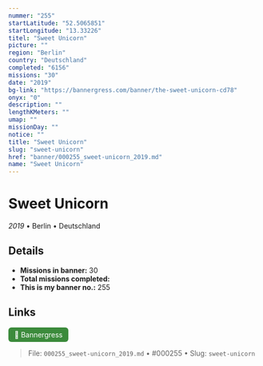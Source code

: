 ```yaml
---
nummer: "255"
startLatitude: "52.5065851"
startLongitude: "13.33226"
titel: "Sweet Unicorn"
picture: ""
region: "Berlin"
country: "Deutschland"
completed: "6156"
missions: "30"
date: "2019"
bg-link: "https://bannergress.com/banner/the-sweet-unicorn-cd78"
onyx: "0"
description: ""
lengthKMeters: ""
umap: ""
missionDay: ""
notice: ""
title: "Sweet Unicorn"
slug: "sweet-unicorn"
href: "banner/000255_sweet-unicorn_2019.md"
name: "Sweet Unicorn"
---
```

# Sweet Unicorn

*2019* • Berlin • Deutschland





## Details

- **Missions in banner:** 30
- **Total missions completed:** 
- **This is my banner no.:** 255





## Links
<a href="https://bannergress.com/banner/the-sweet-unicorn-cd78" target="_blank" style="display:inline-block;margin-right:8px;padding:6px 12px;background:#3c8b3c;color:#fff;text-decoration:none;border-radius:6px;">🔗 Bannergress</a>



> File: `000255_sweet-unicorn_2019.md` • #000255 • Slug: `sweet-unicorn`
